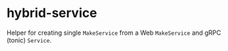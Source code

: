 # hybrid-service

Helper for creating single `MakeService` from a Web `MakeService` and gRPC (tonic) `Service`.
